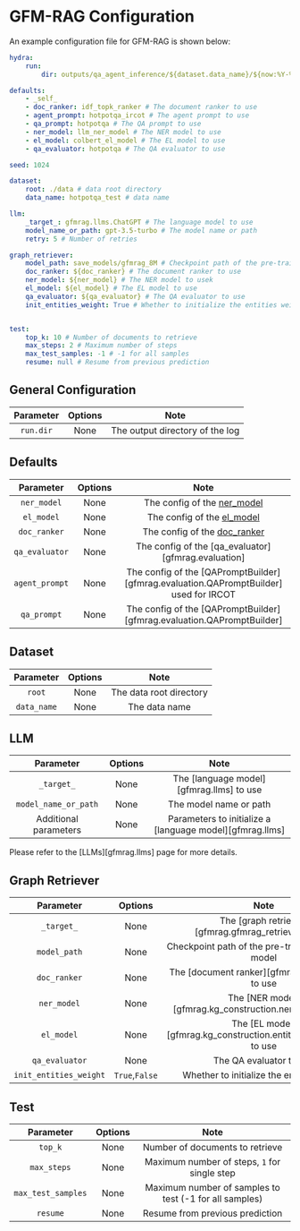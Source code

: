 # GFM-RAG Configuration
An example configuration file for GFM-RAG is shown below:

```yaml
hydra:
    run:
        dir: outputs/qa_agent_inference/${dataset.data_name}/${now:%Y-%m-%d}/${now:%H-%M-%S} # Output directory

defaults:
    - _self_
    - doc_ranker: idf_topk_ranker # The document ranker to use
    - agent_prompt: hotpotqa_ircot # The agent prompt to use
    - qa_prompt: hotpotqa # The QA prompt to use
    - ner_model: llm_ner_model # The NER model to use
    - el_model: colbert_el_model # The EL model to use
    - qa_evaluator: hotpotqa # The QA evaluator to use

seed: 1024

dataset:
    root: ./data # data root directory
    data_name: hotpotqa_test # data name

llm:
    _target_: gfmrag.llms.ChatGPT # The language model to use
    model_name_or_path: gpt-3.5-turbo # The model name or path
    retry: 5 # Number of retries

graph_retriever:
    model_path: save_models/gfmrag_8M # Checkpoint path of the pre-trained GFM-RAG model
    doc_ranker: ${doc_ranker} # The document ranker to use
    ner_model: ${ner_model} # The NER model to usek
    el_model: ${el_model} # The EL model to use
    qa_evaluator: ${qa_evaluator} # The QA evaluator to use
    init_entities_weight: True # Whether to initialize the entities weight


test:
    top_k: 10 # Number of documents to retrieve
    max_steps: 2 # Maximum number of steps
    max_test_samples: -1 # -1 for all samples
    resume: null # Resume from previous prediction
```

## General Configuration

| Parameter | Options |              Note               |
| :-------: | :-----: | :-----------------------------: |
| `run.dir` |  None   | The output directory of the log |

## Defaults

|   Parameter    | Options |                                         Note                                          |
| :------------: | :-----: | :-----------------------------------------------------------------------------------: |
|  `ner_model`   |  None   |                  The config of the [ner_model](ner_model_config.md)                   |
|   `el_model`   |  None   |                   The config of the [el_model](el_model_config.md)                    |
|  `doc_ranker`  |  None   |                 The config of the [doc_ranker](doc_ranker_config.md)                  |
| `qa_evaluator` |  None   |                  The config of the [qa_evaluator][gfmrag.evaluation]                  |
| `agent_prompt` |  None   | The config of the [QAPromptBuilder][gfmrag.evaluation.QAPromptBuilder] used for IRCOT |
|  `qa_prompt`   |  None   |        The config of the [QAPromptBuilder][gfmrag.evaluation.QAPromptBuilder]         |


## Dataset

|  Parameter  | Options |          Note           |
| :---------: | :-----: | :---------------------: |
|   `root`    |  None   | The data root directory |
| `data_name` |  None   |      The data name      |


## LLM

|       Parameter       | Options |                           Note                           |
| :-------------------: | :-----: | :------------------------------------------------------: |
|      `_target_`       |  None   |         The [language model][gfmrag.llms] to use         |
| `model_name_or_path`  |  None   |                  The model name or path                  |
| Additional parameters |  None   | Parameters to initialize a [language model][gfmrag.llms] |

Please refer to the [LLMs][gfmrag.llms] page for more details.

## Graph Retriever

|       Parameter        |    Options     |                                Note                                |
| :--------------------: | :------------: | :----------------------------------------------------------------: |
|       `_target_`       |      None      |        The [graph retriever][gfmrag.gfmrag_retriever] to use        |
|      `model_path`      |      None      |          Checkpoint path of the pre-trained GFM-RAG model          |
|      `doc_ranker`      |      None      |          The [document ranker][gfmrag.doc_rankers] to use          |
|      `ner_model`       |      None      |      The [NER model][gfmrag.kg_construction.ner_model] to use      |
|       `el_model`       |      None      | The [EL model][gfmrag.kg_construction.entity_linking_model] to use |
|     `qa_evaluator`     |      None      |                      The QA evaluator to use                       |
| `init_entities_weight` | `True`,`False` |             Whether to initialize the entities weight              |


## Test

|     Parameter      | Options |                          Note                          |
| :----------------: | :-----: | :----------------------------------------------------: |
|      `top_k`       |  None   |            Number of documents to retrieve             |
|    `max_steps`     |  None   |      Maximum number of steps, `1` for single step      |
| `max_test_samples` |  None   | Maximum number of samples to test (-1 for all samples) |
|      `resume`      |  None   |            Resume from previous prediction             |

